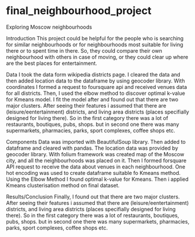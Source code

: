 # final_neighbourhood_project
Exploring Moscow neighbourhoods

Introduction
This project could be helpful for the people who is searching for similar neighbourhoods or for neighbourhoods 
most suitable for living there or to spent time in there. So, they could compare their own neighbourhood with 
others in case of moving, or they could clear up where are the best places for entertainment.

Data
I took the data form wikipedia districts page. I cleared the data and then added location data to the dataframe
by using geocoder library. With coordinates I formed a request to foursquare api and received venues data for 
all districts. Then, I used the elbow method to discover optimal k-value for Kmeans model. I fit the model 
after and found out that there are two major clusters. After seeing their features i assumed that there are 
(leisure/eentertainment) districts, and living area districts (places specifially designed for living there). 
So in the first category there was a lot of restaurants, boutiques, pubs, shops. but in second one there was 
many supermarkets, pharmacies, parks, sport complexes, coffee shops etc.

Components
Data was imported with BeautifulSoup library. Then added to dataframe and cleared with pandas. The location data 
was provided by geocoder library. With folium framework was created map of the Moscow city, and all the 
neighbourhoods was placed on it. Then I formed forsquare API request to receive the data about venues in each 
neighbourhood. One hot encoding was used to create dataframe suitable fo Kmeans method. Using the Elbow Method 
I found optimal k-value for Kmeans. Then i applied Kmeans clusterisation method on final dataset.

Results/Conclusion
Finally, I found out that there are two major clusters. After seeing their features i assumed that there are 
(leisure/eentertainment) districts, and living area districts (places specifially designed for living there). 
So in the first category there was a lot of restaurants, boutiques, pubs, shops. but in second one there was 
many supermarkets, pharmacies, parks, sport complexes, coffee shops etc.
